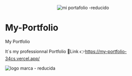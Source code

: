 
<div align="center">
  
![mi portafolio -reducido](https://github.com/DIGORACCOON4279/My-Portfolio/assets/88150970/c0d212d7-0aaa-4331-90d8-56ddbb93dfde)
  
</div>

# My-Portfolio
My Portfolio 

It´s my professionnal Portfolio
🚀Link 👉https://my-portfolio-34cs.vercel.app/


![logo marca - reducida](https://github.com/DIGORACCOON4279/My-Portfolio/assets/88150970/d13d66b2-96c3-40b8-b6f2-74064a6b3021)
